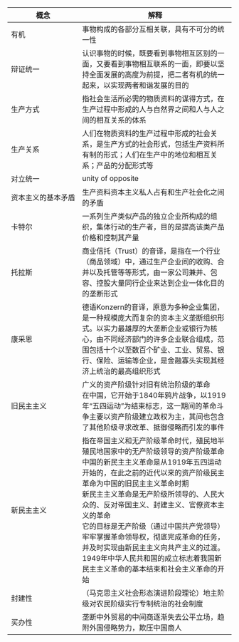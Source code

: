 <style>
    table:first-of-type th:first-of-type {
        width:15vw
    }
</style>
概念|解释
-|-
有机|事物构成的各部分互相关联，具有不可分的统一性
辩证统一| 认识事物的时候，既要看到事物相互区别的一面，又要看到事物相互联系的一面，即要以坚持全面发展的高度为前提，把二者有机的统一起来，以实现两者和谐发展的目的
生产方式|指社会生活所必需的物质资料的谋得方式，在生产过程中形成的人与自然界之间和人与人之间的相互关系的体系
生产关系|人们在物质资料的生产过程中形成的社会关系，是生产方式的社会形式，包括生产资料所有制的形式；人们在生产中的地位和相互关系；产品的分配形式等
对立统一|unity of opposite
资本主义的基本矛盾|生产资料资本主义私人占有和生产社会化之间的矛盾
卡特尔|一系列生产类似产品的独立企业所构成的组织，集体行动的生产者，目的是提高该类产品价格和控制其产量
托拉斯|商业信托（Trust）的音译，是指在一个行业（商品领域）中，通过生产企业间的收购、合并以及托管等等形式，由一家公司兼并、包容、控股大量同行企业来达到企业一体化目的的垄断形式
康采恩|德语Konzern的音译，原意为多种企业集团，是一种规模庞大而复杂的资本主义垄断组织形式。以实力最雄厚的大垄断企业或银行为核心，由不同经济部门的许多企业联合组成，范围包括十个以至数百个矿业、工业、贸易、银行、保险、运输等企业，是金融寡头实现其经济上统治的最高组织形式
旧民主主义|广义的资产阶级针对旧有统治阶级的革命<br>在中国，它开始于1840年鸦片战争，以1919年“五四运动”为结束标志，这一期间的革命斗争主要以资产阶级建立政权为主，其间也包含了其他阶级寻求改革、抵御侵略而引发的事件
新民主主义|指在帝国主义和无产阶级革命时代，殖民地半殖民地国家中的无产阶级领导的资产阶级革命<br>中国的新民主主义革命是从1919年五四运动开始的，在此之前的近代以来的资产阶级民主革命为中国的旧民主主义革命时期<br>新民主主义革命是无产阶级所领导的、人民大众的、反对帝国主义、封建主义、官僚资本主义的革命<br>它的目标是无产阶级（通过中国共产党领导）牢牢掌握革命领导权，彻底完成革命的任务，并及时实现由新民主主义向共产主义的过渡。1949年中华人民共和国的成立标志着我国新民主主义革命的基本结束和社会主义革命的开始
封建性|（马克思主义社会形态演进阶段理论）地主阶级对农民阶级实行专制统治的社会制度
买办性|垄断中外贸易的中间商逐渐失去公平立场，趋附外国侵略势力，欺压中国商人